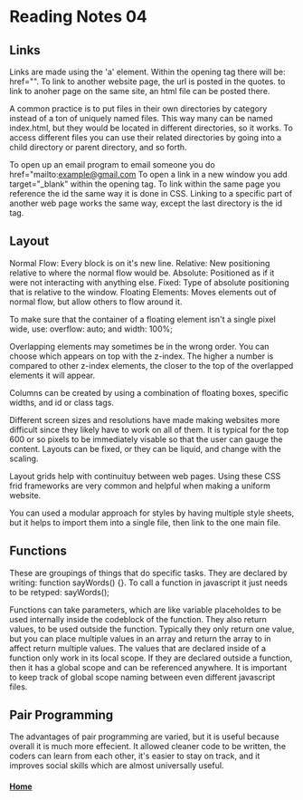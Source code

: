 # Reading Notes 04

## Links

Links are made using the 'a' element. Within the opening tag there will be: href="". To link to another website page, the url is posted in the quotes. to link to anoher page on the same site, an html file can be posted there.

 A common practice is to put files in their own directories by category instead of a ton of uniquely named files. This way many can be named index.html, but they would be located in different directories, so it works. To access different files you can use their related directories by going into a child directory or parent directory, and so forth.

 To open up an email program to email someone you do href="mailto:example@gmail.com
 To open a link in a new window you add target="_blank" within the opening tag.
 To link within the same page you reference the id the same way it is done in CSS.
    Linking to a specific part of another web page works the same way, except the last directory is the id tag.

## Layout

Normal Flow: Every block is on it\'s new line.
Relative: New positioning relative to where the normal flow would be.
Absolute: Positioned as if it were not interacting with anything else.
Fixed: Type of absolute positioning that is relative to the window.
Floating Elements: Moves elements out of normal flow, but allow others to flow around it.

To make sure that the container of a floating element isn't a single pixel wide, use:
    overflow: auto; and width: 100%;

Overlapping elements may sometimes be in the wrong order. You can choose which appears on top with the z-index. The higher a number is compared to other z-index elements, the closer to the top of the overlapped elements it will appear.

Columns can be created by using a combination of floating boxes, specific widths, and id or class tags.

Different screen sizes and resolutions have made making websites more difficult since they likely have to work on all of them. It is typical for the top 600 or so pixels to be immediately visable so that the user can gauge the content. Layouts can be fixed, or they can be liquid, and change with the scaling.

Layout grids help with continuituy between web pages. Using these CSS frid frameworks are very common and helpful when making a uniform website.

You can used a modular approach for styles by having multiple style sheets, but it helps to import them into a single file, then link to the one main file.

## Functions

These are groupings of things that do specific tasks. They are declared by writing: function sayWords() {}. To call a function in javascript it just needs to be retyped: sayWords();

Functions can take parameters, which are like variable placeholdes to be used internally inside the codeblock of the function. They also return values, to be used outside the function. Typically they only return one value, but you can place multiple values in an array and return the array to in affect return multiple values. The values that are declared inside of a function only work in its local scope. If they are declared outside a function, then it has a global scope and can be referenced anywhere. It is important to keep track of global scope naming between even different javascript files.

## Pair Programming

The advantages of pair programming are varied, but it is useful because overall it is much more effecient. It allowed cleaner code to be written, the coders can learn from each other, it's easier to stay on track, and it improves social skills which are almost universally useful.











#### [Home](README.md)